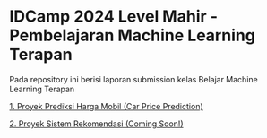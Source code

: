 # IDCamp 2024 Level Mahir - Pembelajaran Machine Learning Terapan

Pada repository ini berisi laporan submission kelas Belajar Machine Learning Terapan

[1. Proyek Prediksi Harga Mobil (Car Price Prediction)](https://github.com/dev-rhn/mlt-1/blob/main/laporan_submission.md)

[2. Proyek Sistem Rekomendasi (Coming Soon!)]()
